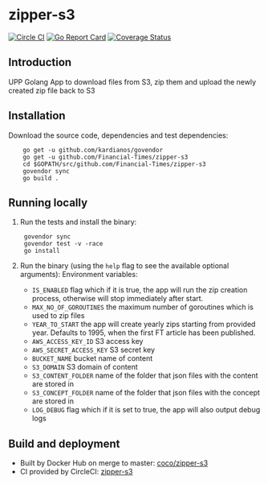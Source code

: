 # zipper-s3
[![Circle CI](https://circleci.com/gh/Financial-Times/zipper-s3/tree/master.png?style=shield)](https://circleci.com/gh/Financial-Times/zipper-s3/tree/master) [![Go Report Card](https://goreportcard.com/badge/github.com/Financial-Times/zipper-s3)](https://goreportcard.com/report/github.com/Financial-Times/zipper-s3) [![Coverage Status](https://coveralls.io/repos/github/Financial-Times/zipper-s3/badge.svg)](https://coveralls.io/github/Financial-Times/zipper-s3)
## Introduction

UPP Golang App to download files from S3, zip them and upload the newly created zip file back to S3

## Installation

Download the source code, dependencies and test dependencies:

        go get -u github.com/kardianos/govendor
        go get -u github.com/Financial-Times/zipper-s3
        cd $GOPATH/src/github.com/Financial-Times/zipper-s3
        govendor sync
        go build .

## Running locally

1. Run the tests and install the binary:

        govendor sync
        govendor test -v -race
        go install

2. Run the binary (using the `help` flag to see the available optional arguments):
    Environment variables:
    - `IS_ENABLED` flag which if it is true, the app will run the zip creation process, otherwise will stop immediately after start.
    - `MAX_NO_OF_GOROUTINES` the maximum number of goroutines which is used to zip files
    - `YEAR_TO_START` the app will create yearly zips starting from provided year. Defaults to 1995, when the first FT article has been published. 
    - `AWS_ACCESS_KEY_ID` S3 access key
    - `AWS_SECRET_ACCESS_KEY` S3 secret key
    - `BUCKET_NAME` bucket name of content
    - `S3_DOMAIN` S3 domain of content
    - `S3_CONTENT_FOLDER` name of the folder that json files with the content are stored in
    - `S3_CONCEPT_FOLDER` name of the folder that json files with the concept are stored in
    - `LOG_DEBUG` flag which if it is set to true, the app will also output debug logs
## Build and deployment

* Built by Docker Hub on merge to master: [coco/zipper-s3](https://hub.docker.com/r/coco/zipper-s3/)
* CI provided by CircleCI: [zipper-s3](https://circleci.com/gh/Financial-Times/zipper-s3)
